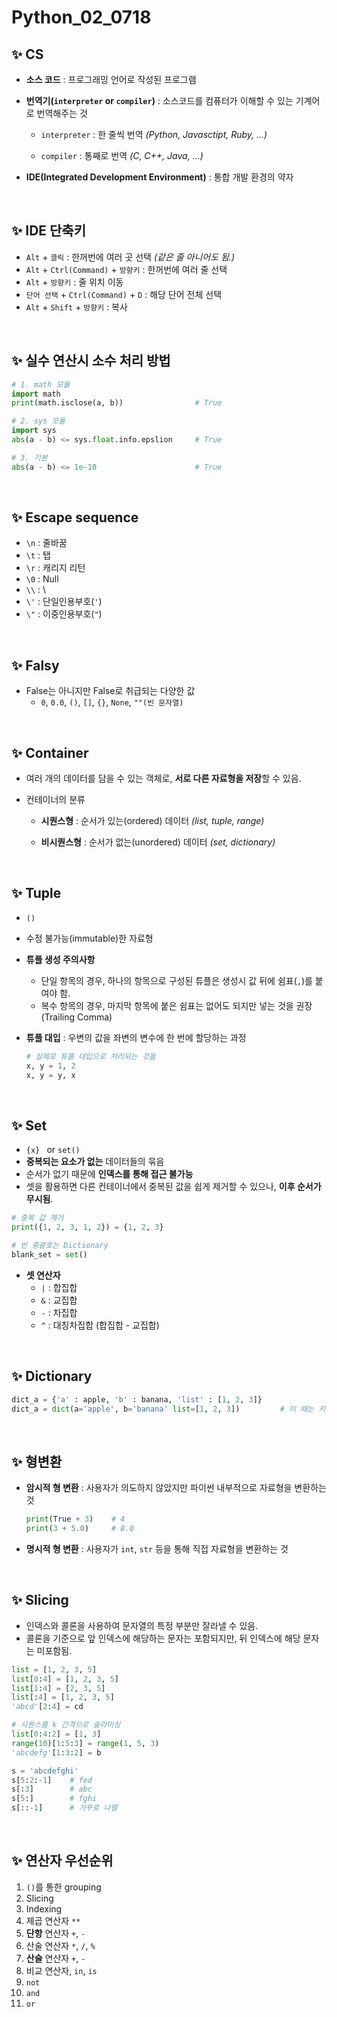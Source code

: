 # Python_02_0718

## ✨ CS

* **소스 코드** : 프로그래밍 언어로 작성된 프로그램

* **번역기(`interpreter` or `compiler`)** : 소스코드를 컴퓨터가 이해할 수 있는 기계어로 번역해주는 것
  
  - `interpreter` : 한 줄씩 번역 *(Python, Javasctipt, Ruby, ...)*
  
  - `compiler` : 통째로 번역  *(C, C++, Java, ...)*
  

- **IDE(Integrated Development Environment)** : 통합 개발 환경의 약자

<br/>

## ✨ IDE 단축키

- `Alt` + `클릭` : 한꺼번에 여러 곳 선택 *(같은 줄 아니어도 됨.)*
- `Alt` + `Ctrl(Command)` + `방향키` : 한꺼번에 여러 줄 선택
- `Alt` + `방향키` : 줄 위치 이동
- `단어 선택` + `Ctrl(Command)` + `D` : 해당 단어 전체 선택
- `Alt` + `Shift` + `방향키` : 복사

<br/>

## ✨ 실수 연산시 소수 처리 방법

```python
# 1. math 모듈
import math
print(math.isclose(a, b))                # True

# 2. sys 모듈
import sys
abs(a - b) <= sys.float.info.epslion     # True

# 3. 기본
abs(a - b) <= 1e-10                      # True
```

<br/>

## ✨ Escape sequence

- `\n` : 줄바꿈
- `\t` : 탭
- `\r` : 캐리지 리턴
- `\0` : Null
- `\\` : \
- `\'` : 단일인용부호(`'`)
- `\"` : 이중인용부호(`"`)

<br/>

## ✨ Falsy

- False는 아니지만 False로 취급되는 다양한 값
  - `0`, `0.0`, `()`, `[]`, `{}`, `None`, `""(빈 문자열)`

<br/>

## ✨ Container

- 여러 개의 데이터를 담을 수 있는 객체로, **서로 다른 자료형을 저장**할 수 있음.

- 컨테이너의 분류
  - **시퀀스형** : 순서가 있는(ordered) 데이터 *(list, tuple, range)*

  - **비시퀀스형** : 순서가 없는(unordered) 데이터 *(set, dictionary)*

<br/>

## ✨ Tuple

- `()`

- 수정 불가능(immutable)한 자료형

- **튜플 생성 주의사항**

  - 단일 항목의 경우, 하나의 항목으로 구성된 튜플은 생성시 값 뒤에 쉼표(`,`)를 붙여야 함.
  - 복수 항목의 경우, 마지막 항목에 붙은 쉼표는 없어도 되지만 넣는 것을 권장 (Trailing Comma)

- **튜플 대입** : 우변의 값을 좌변의 변수에 한 번에 할당하는 과정

  ```python
  # 실제로 튜플 대입으로 처리되는 것들
  x, y = 1, 2
  x, y = y, x
  ```

<br/>

## ✨ Set

- `{x} ` or `set()`
- **중복되는 요소가 없는** 데이터들의 묶음
- 순서가 없기 때문에 **인덱스를 통해 접근 불가능**
- 셋을 활용하면 다른 컨테이너에서 중복된 값을 쉽게 제거할 수 있으나, **이후 순서가 무시됨**.

```python
# 중복 값 제거
print({1, 2, 3, 1, 2}) = {1, 2, 3}

# 빈 중괄호는 Dictionary
blank_set = set()
```

- **셋 연산자**
  - `|` : 합집합
  - `&` : 교집합
  - `-` : 차집합
  - `^` : 대칭차집합 (합집합 - 교집합)

<br/>

## ✨ Dictionary

```python
dict_a = {'a' : apple, 'b' : banana, 'list' : [1, 2, 3]}
dict_a = dict(a='apple', b='banana' list=[1, 2, 3])         # 이 때는 키값에 따옴표 안 씀.
```

<br/>

## ✨ 형변환

- **암시적 형 변환** : 사용자가 의도하지 않았지만 파이썬 내부적으로 자료형을 변환하는 것

  ```python
  print(True + 3)    # 4
  print(3 + 5.0)     # 8.0
  ```

- **명시적 형 변환** : 사용자가 `int`, `str` 등을 통해 직접 자료형을 변환하는 것

<br/>

## ✨ Slicing

- 인덱스와 콜론을 사용하여 문자열의 특정 부분만 잘라낼 수 있음.
- 콜론을 기준으로 앞 인덱스에 해당하는 문자는 포함되지만, 뒤 인덱스에 해당 문자는 미포함됨.

```python
list = [1, 2, 3, 5]
list[0:4] = [1, 2, 3, 5]
list[1:4] = [2, 3, 5]
list[:4] = [1, 2, 3, 5]
'abcd'[2:4] = cd

# 시퀀스를 k 간격으로 슬라이싱
list[0:4:2] = [1, 3]
range(10)[1:5:3] = range(1, 5, 3)
'abcdefg'[1:3:2] = b

s = 'abcdefghi'
s[5:2:-1]    # fed
s[:3]        # abc
s[5:]        # fghi
s[::-1]      # 거꾸로 나열
```

<br/>

## ✨ 연산자 우선순위

1. `()`를 통한 grouping
2. Slicing
3. Indexing
4. 제곱 연산자 `**`
5. **단항** 연산자 `+`, `-`
6. 산술 연산자 `*`, `/`, `%`
7. **산술** 연산자 `+`, `-`
8. 비교 연산자, `in`, `is`
9. `not`
10. `and`
11. `or`